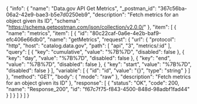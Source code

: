 {
  "info": {
    "name": "Data.gov API Get Metrics",
    "_postman_id": "367c56ba-06a2-42e9-bae3-b5e7d0250eb9",
    "description": "Fetch metrics for an object given its ID",
    "schema": "https://schema.getpostman.com/json/collection/v2.0.0/"
  },
  "item": [
    {
      "name": "metrics",
      "item": [
        {
          "id": "80c22caf-0a6e-4e2b-baf9-efc406e66db0",
          "name": "getMetrics",
          "request": {
            "url": {
              "protocol": "http",
              "host": "catalog.data.gov",
              "path": [
                "api",
                "3",
                "metrics/:id"
              ],
              "query": [
                {
                  "key": "cumulative",
                  "value": "%7B%7D",
                  "disabled": false
                },
                {
                  "key": "day",
                  "value": "%7B%7D",
                  "disabled": false
                },
                {
                  "key": "end",
                  "value": "%7B%7D",
                  "disabled": false
                },
                {
                  "key": "start",
                  "value": "%7B%7D",
                  "disabled": false
                }
              ],
              "variable": [
                {
                  "id": "id",
                  "value": "{}",
                  "type": "string"
                }
              ]
            },
            "method": "GET",
            "body": {
              "mode": "raw"
            },
            "description": "Fetch metrics for an object given its ID"
          },
          "response": [
            {
              "status": "OK",
              "code": 200,
              "name": "Response_200",
              "id": "f67c7f75-f843-4500-848d-98adbf1fad44"
            }
          ]
        }
      ]
    }
  ]
}